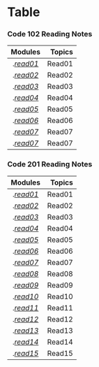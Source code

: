 

# Table 
###  Code 102 Reading Notes

| Modules |  Topics  |
|:-----------------: |-------------:|
|.[*read01*](https://ahmad-khaled-zaid.github.io/reading-notes./read01)| Read01 |
|.[*read02*](https://ahmad-khaled-zaid.github.io/reading-notes./read02)| Read02 |
|.[*read03*](https://ahmad-khaled-zaid.github.io/reading-notes./read03)| Read03 |
|.[*read04*](https://ahmad-khaled-zaid.github.io/reading-notes./read04)| Read04 |
|.[*read05*](https://ahmad-khaled-zaid.github.io/reading-notes./read05)| Read05 |
|.[*read06*](https://ahmad-khaled-zaid.github.io/reading-notes./read05)| Read06 |
|.[*read07*](https://ahmad-khaled-zaid.github.io/reading-notes./read07)| Read07 |
|.[*read07*](https://ahmad-khaled-zaid.github.io/reading-notes./read07)| Read07 |



###  Code 201 Reading Notes

| Modules |  Topics  |
|:-----------------: |-------------:|
|.[*read01*]()| Read01 |  
|.[*read02*]()| Read02 |  
|.[*read03*]()| Read03 |  
|.[*read04*]()| Read04 |    
|.[*read05*]()| Read05 |  
|.[*read06*]()| Read06 |  
|.[*read07*]()| Read07 |  
|.[*read08*]()| Read08 |  
|.[*read09*]()| Read09 |  
|.[*read10*]()| Read10 |  
|.[*read11*]()| Read11 |  
|.[*read12*]()| Read12 |  
|.[*read13*]()| Read13 |  
|.[*read14*]()| Read14 |  
|.[*read15*]()| Read15 |


